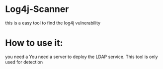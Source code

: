 # Log4j-Scanner
this is a easy tool to find the log4j vulnerability

# How to use it:
you need a You need a server to deploy the LDAP service.
This tool is only used for detection 
